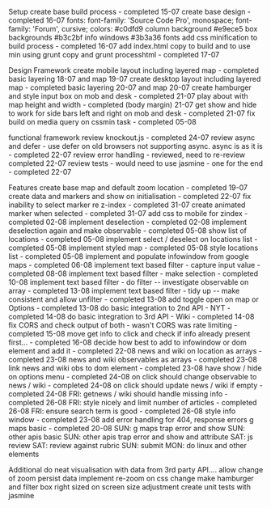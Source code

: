 Setup
    create base build process - completed 15-07
    create base design - completed 16-07
        fonts:
            <link href="https://fonts.googleapis.com/css?family=Forum|Source+Code+Pro" rel="stylesheet">
            font-family: 'Source Code Pro', monospace;
            font-family: 'Forum', cursive;
        colors:
            #c0dfd9 column background
            #e9ece5 box backgrounds
            #b3c2bf info windows
            #3b3a36 fonts
    add css minification to build process - completed 16-07
    add index.html copy to build and to use min using grunt copy and grunt processhtml - completed 17-07

Design Framework
    create mobile layout including layered map - completed basic layering 18-07 and map 19-07
    create desktop layout including layered map - completed basic layering 20-07 and map 20-07
    create hamburger and style input box on mob and desk - completed 21-07
    play about with map height and width - completed (body margin) 21-07
    get show and hide to work for side bars left and right on mob and desk - completed 21-07
    fix build on media query on cssmin task - completed 05-08

functional framework
    review knockout.js -  completed 24-07
    review async and defer - use defer on old browsers not supporting async. async is as it is - completed 22-07
    review error handling - reviewed, need to re-review completed 22-07
    review tests - would need to use jasmine - one for the end - completed 22-07

Features
    create base map and default zoom location - completed 19-07
    create data and markers and show on initialisation - completed 22-07
    fix inability to select marker re z-index - completed 31-07
    create animated marker when selected - completed 31-07
    add css to mobile for zindex - completed 02-08
    implement deselection - completed 02-08
    implement deselection again and make observable - completed 05-08
    show list of locations - completed 05-08
    implement select / deselect on locations list - completed 05-08
        implement styled map - completed 05-08
        style locations list - completed 05-08
    implement and populate infowindow from google maps - completed 06-08
        implement text based filter - capture input value - completed 08-08
        implement text based filter - make selection - completed 10-08
        implement text based filter - do filter -- investigate observable on array - completed 13-08
        implement text based filter - tidy up -- make consistent and allow unfilter - completed 13-08
    add toggle open on map or Options - completed 13-08
        do basic integration to 2nd API - NYT - completed 14-08
        do basic integration to 3rd API - Wiki - completed 14-08
        fix CORS and check output of both - wasn't CORS was rate limiting - completed 15-08
        move get info to click and check if info already present first... - completed 16-08
        decide how best to add to infowindow or dom element and add it - completed 22-08
            news and wiki on location as arrays - completed 23-08
            news and wiki observables as arrays  - completed 23-08
            link news and wiki obs to dom element  - completed 23-08
            have show / hide on options menu - completed 24-08
            on click should change observable to news / wiki - completed 24-08
            on click should update news / wiki if empty - completed 24-08
            FRI: getnews / wiki should handle missing info - completed 26-08
            FRI: style nicely and limit number of articles - completed 26-08
            FRI: ensure search term is good - completed 26-08
            style info window - completed 23-08
    add error handling for 404, response errors
        g maps basic - completed 20-08
        SUN: g maps trap error and show
        SUN: other apis basic
        SUN: other apis trap error and show and attribute
    SAT: js review
    SAT: review against rubric
    SUN: submit
    MON: do linux and other elements

Additional
    do neat visualisation with data from 3rd party API....
        allow change of zoom
    persist data
        implement re-zoom on css change
    make hamburger and filter box right sized on screen size adjustment
        create unit tests with jasmine